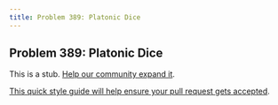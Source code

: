 ```yaml
---
title: Problem 389: Platonic Dice
---
```

## Problem 389: Platonic Dice

This is a stub. <a href='https://github.com/freecodecamp/guides/tree/master/src/pages/certifications/coding-interview-prep/project-euler/problem-389-platonic-dice/index.md' target='_blank' rel='nofollow'>Help our community expand it</a>.

<a href='https://github.com/freecodecamp/guides/blob/master/README.md' target='_blank' rel='nofollow'>This quick style guide will help ensure your pull request gets accepted</a>.

<!-- The article goes here, in GitHub-flavored Markdown. Feel free to add YouTube videos, images, and CodePen/JSBin embeds  -->
